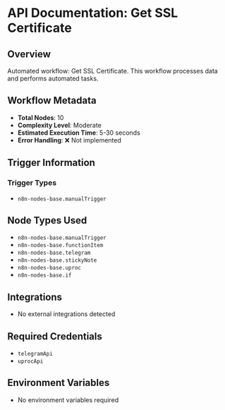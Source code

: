 # API Documentation: Get SSL Certificate

## Overview
Automated workflow: Get SSL Certificate. This workflow processes data and performs automated tasks.

## Workflow Metadata
- **Total Nodes**: 10
- **Complexity Level**: Moderate
- **Estimated Execution Time**: 5-30 seconds
- **Error Handling**: ❌ Not implemented

## Trigger Information
### Trigger Types
- `n8n-nodes-base.manualTrigger`

## Node Types Used
- `n8n-nodes-base.manualTrigger`
- `n8n-nodes-base.functionItem`
- `n8n-nodes-base.telegram`
- `n8n-nodes-base.stickyNote`
- `n8n-nodes-base.uproc`
- `n8n-nodes-base.if`

## Integrations
- No external integrations detected

## Required Credentials
- `telegramApi`
- `uprocApi`

## Environment Variables
- No environment variables required
